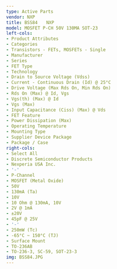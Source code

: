 ```yaml
---
type: Active Parts
vendor: NXP
title: BSS84　　NXP
model: MOSFET P-CH 50V 130MA SOT-23
left-cols:
- Product Attributes
- Categories
- Transistors - FETs, MOSFETs - Single
- Manufacturer
- Series
- FET Type
- Technology
- Drain to Source Voltage (Vdss)
- Current - Continuous Drain (Id) @ 25°C
- Drive Voltage (Max Rds On, Min Rds On)
- Rds On (Max) @ Id, Vgs
- Vgs(th) (Max) @ Id
- Vgs (Max)
- Input Capacitance (Ciss) (Max) @ Vds
- FET Feature
- Power Dissipation (Max)
- Operating Temperature
- Mounting Type
- Supplier Device Package
- Package / Case
right-cols:
- Select All
- Discrete Semiconductor Products
- Nexperia USA Inc.
- '-'
- P-Channel
- MOSFET (Metal Oxide)
- 50V
- 130mA (Ta)
- 10V
- 10 Ohm @ 130mA, 10V
- 2V @ 1mA
- ±20V
- 45pF @ 25V
- '-'
- 250mW (Tc)
- -65°C ~ 150°C (TJ)
- Surface Mount
- TO-236AB
- TO-236-3, SC-59, SOT-23-3
img: BSS84.JPG
---
```

